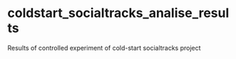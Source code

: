 # coldstart_socialtracks_analise_results
Results of controlled experiment of cold-start socialtracks project

